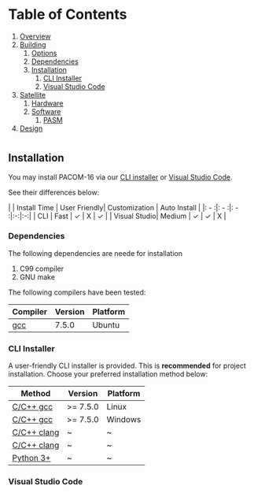# Table of Contents
1. [Overview](#Overview)
2. [Building](#Building)
	1. [Options]()
	2. [Dependencies]()
	3. [Installation](#Installation)
		1. [CLI Installer](#CLII)
		2. [Visual Studio Code](#VSC)
3. [Satellite](#Satellite)
	1. [Hardware]()
	2. [Software]()
		1. [PASM]()
4. [Design](#Design)

#

## Installation

You may install PACOM-16 via our [CLI installer](#CLII) or [Visual Studio Code](#VSC).

See their differences below:

| | Install Time | User Friendly| Customization | Auto Install |
|: - :|: - :|: - :|:-:|:-:|
| CLI | Fast | ✓ | X | ✓ |
| Visual Studio| Medium | ✓ | ✓ | X |

### Dependencies

The following dependencies are neede for installation

1. C99 compiler
2. GNU make

The following compilers have been tested:

| Compiler | Version | Platform |
| - | - | - |
| [gcc](https://gcc.gnu.org/install/)| 7.5.0| Ubuntu |

### CLI Installer <a name="CLII"></a>

A user-friendly CLI installer is provided. This is **recommended** for project installation.
Choose your preferred installation method below:

| Method | Version | Platform |
| - | - | - |
| [C/C++ gcc]()| >= 7.5.0| Linux |
| [C/C++ gcc]()| >= 7.5.0| Windows |
| [C/C++ clang]()| ~| ~ |
| [C/C++ clang]()| ~| ~ |
| [Python 3+]()| ~ | ~ |


### Visual Studio Code <a name="VSC"></a>